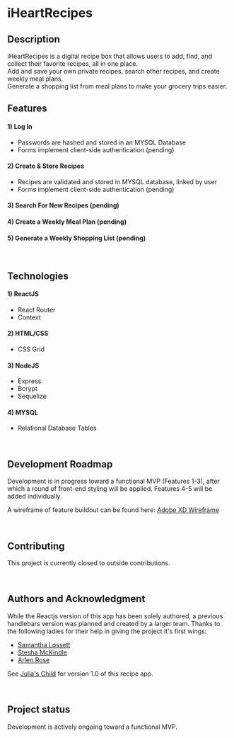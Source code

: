 # iHeartRecipes

## Description
iHeartRecipes is a digital recipe box that allows users to add, find, and collect their favorite recipes, all in one place.  
Add and save your own private recipes, search other recipes, and create weekly meal plans.  
Generate a shopping list from meal plans to make your grocery trips easier. 

## Features
#### 1) Log In
- Passwords are hashed and stored in an MYSQL Database
- Forms implement client-side authentication (pending)
#### 2) Create & Store Recipes
- Recipes are validated and stored in MYSQL database, linked by user
- Forms implement client-side authentication (pending)
#### 3) Search For New Recipes (pending)
#### 4) Create a Weekly Meal Plan (pending)
#### 5) Generate a Weekly Shopping List (pending)
<p>&nbsp;</p>

## Technologies
#### 1) ReactJS
- React Router
- Context
#### 2) HTML/CSS
- CSS Grid
#### 3) NodeJS
- Express
- Bcrypt
- Sequelize
#### 4) MYSQL
- Relational Database Tables
<p>&nbsp;</p>

## Development Roadmap
Development is in progress toward a functional MVP (Features 1-3), after which a round of front-end styling will be applied.
Features 4-5 will be added individually.

A wireframe of feature buildout can be found here:
[Adobe XD Wireframe](https://xd.adobe.com/view/9b0cb70d-5cb6-45c9-4e9d-541deefa97d6-ed3d/)
<p>&nbsp;</p>

## Contributing
This project is currently closed to outside contributions.
<p>&nbsp;</p>

## Authors and Acknowledgment
While the Reactjs version of this app has been solely authored, a previous handlebars version was planned and created by a larger team.
Thanks to the following ladies for their help in giving the project it's first wings:
- [Samantha Lossett](https://github.com/samanthalossett)
- [Stesha McKindle](https://github.com/SteeshMcK)
- [Arlen Rose](https://github.com/ArlenRose)

See [Julia's Child](https://github.com/rbompiani/JuliasChild) for version 1.0 of this recipe app.
<p>&nbsp;</p>

## Project status
Development is actively ongoing toward a functional MVP. 

